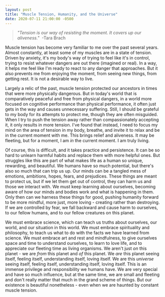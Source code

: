 ```yaml
---
layout: post
title: "Muscle Tension, Humanity, and the Universe"
date: 2020-07-11 21:00:00 -0500
---
```


> *"Tension is our way of resisting the moment. It covers up our aliveness."*&nbsp;&nbsp;-Tara Brach

Muscle tension has become very familiar to me over the past several years. Almost constantly, at least some of my muscles are in a state of tension. Driven by anxiety, it's my body's way of trying to feel like it's in control, trying to resist whatever dangers are out there (imagined or real). In a way, it helps me feel like I'm ready to react to any danger that approaches. But it also prevents me from enjoying the moment, from seeing new things, from getting rest. It is not a desirable way to live.

<!--more-->

Largely a relic of the past, muscle tension protected our ancestors in times that were more physically dangerous. But in today's world that is comparatively peaceful and free from physical dangers, in a world more focused on cognitive performance than physical performance, it often just gets in the way and causes unnecessary suffering. Still, I should be grateful to my body for its attempts to protect me, though they are often misguided. When I try to push the tension away rather than compassionately accepting it, it only results in more tension. I've found that instead, I need to focus my mind on the area of tension in my body, breathe, and invite it to relax and be in the current moment with me. This brings relief and aliveness. It may be fleeting, but for a moment, I am *in* the current moment. I am truly living.

Of course, this is difficult, and it takes practice and persistence. It can be so hard to unlearn harmful habits and replace them with more helpful ones. But struggles like this are part of what makes life as a human so unique, rewarding, and beautiful. We humans have so much potential, but there's also so much that can trip us up. Our minds can be a tangled mess of emotions, ambitions, hopes, fears, and prejudices. These things are meant to protect us, but if we let them get out of control, they can harm us and those we interact with. We must keep learning about ourselves, becoming aware of how our minds and bodies work and what is happening in them. Only then can we harness these things for good, pushing humanity forward to be more mindful, more just, more loving - creating rather than destroying. If we are controlled by fear, we fall backward and cause harm to ourselves, to our fellow humans, and to our fellow creatures on this planet.

We must embrace science, which can teach us truths about ourselves, our world, and our situation in this world. We must embrace spirituality and philosophy, to teach us what to do with the facts we have learned from science. We must embrace art and rest and mindfulness, to give ourselves space and time to understand ourselves, to learn to love life, and to appreciate our fleeting time as living organisms. We aren't just *on* this planet - we are *from* this planet and *of* this planet. We *are* this planet seeing itself, feeling itself, understanding itself, loving itself. We are this *universe* seeing itself, feeling itself, understanding itself, loving itself. This is an immense privilege and responsibility we humans have. We are very special and have so much influence, but at the same time, we are small and fleeting and don't really matter that much in the grand scheme of things. But our existence is beautiful nonetheless - even when we are haunted by constant muscle tension.